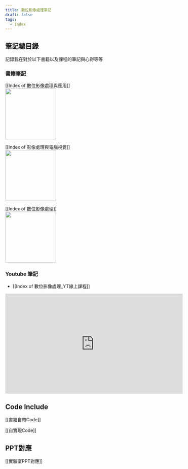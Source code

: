 ```yaml
---
title: 數位影像處理筆記
draft: false
tags:
  - Index
---
```

## 筆記總目錄
記錄我在對於以下書籍以及課程的筆記與心得等等

### 書籍筆記
[[Index of 數位影像處理與應用]]<br>
<img src="https://cf-assets1.tenlong.com.tw/images/70698/medium/EU31214.jpg" style="width:10rem">

 [[Index of 影像處理與電腦視覺]]<br>
<img src="https://faculty.csie.ntust.edu.tw/~klchung/images/IPCV_2015_book_pic.jpg" style="width:10rem">

[[Index of 數位影像處理]]<br>
<img src="https://cf-assets1.tenlong.com.tw/images/46846/medium/21011193731087_469_m.jpg" style="width:10rem">

### Youtube 筆記
- [[Index of 數位影像處理_YT線上課程]]<br>
<iframe width="560" height="315" src="https://www.youtube.com/embed/videoseries?si=lsh2SmAgHoQfvQdK&amp;list=PLI6pJZaOCtF2_D32S1BSI7fMcBuxTofPi" title="YouTube video player" frameborder="0" allow="accelerometer; autoplay; clipboard-write; encrypted-media; gyroscope; picture-in-picture; web-share" referrerpolicy="strict-origin-when-cross-origin" allowfullscreen></iframe>

## Code Include
[[書籍自帶Code]]

[[自實現Code]]

## PPT對應
[[實驗室PPT對應]]